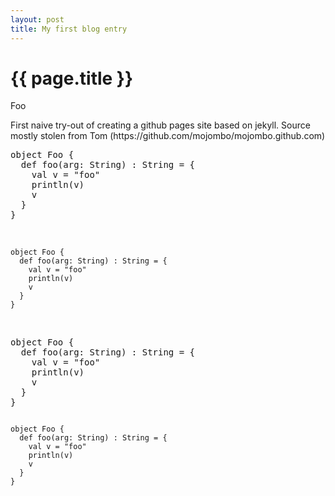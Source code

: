 ```yaml
---
layout: post
title: My first blog entry
---
```


{{ page.title }}
================

<p class="meta">Foo</p>
First naive try-out of creating a github pages site based on jekyll. Source mostly stolen from Tom (https://github.com/mojombo/mojombo.github.com)
<pre>
object Foo {
  def foo(arg: String) : String = {
    val v = "foo"
    println(v)
    v
  }
}
</pre>
<br/>
<code>
object Foo {
  def foo(arg: String) : String = {
    val v = "foo"
    println(v)
    v
  }
}

</code>
<br/>
<pre class="terminal">
object Foo {
  def foo(arg: String) : String = {
    val v = "foo"
    println(v)
    v
  }
}
</pre>
<pre class="terminal">
<code>
object Foo {
  def foo(arg: String) : String = {
    val v = "foo"
    println(v)
    v
  }
}

</code>
</pre>
